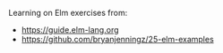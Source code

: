 Learning on Elm exercises from:
- https://guide.elm-lang.org
- https://github.com/bryanjenningz/25-elm-examples